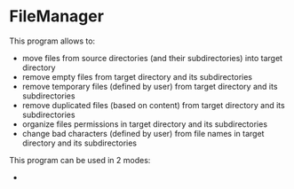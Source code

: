 # FileManager

This program allows to:

- move files from source directories (and their subdirectories) into target directory
- remove empty files from target directory and its subdirectories
- remove temporary files (defined by user) from target directory and its subdirectories
- remove duplicated files (based on content) from target directory and its subdirectories
- organize files permissions in target directory and its subdirectories
- change bad characters (defined by user) from file names in target directory and its subdirectories

This program can be used in 2 modes:

-